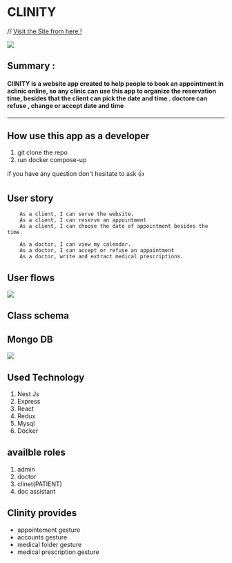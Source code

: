 CLINITY 
===


// [Visit the Site from here !](https://clinic-online.herokuapp.com/)
 
![](https://i.imgur.com/qiAjVwz.png)

## Summary :
#### ClINITY is a website app created to help people to book an appointment in aclinic online, so any clinic can use this app to organize the reservation time, besides that the client can pick the date and time . doctore can refuse , change or accept date and time
---

## How use this app as a developer

1. git clone the repo
2. run docker compose-up

if you have any question don't hesitate to ask :+1: 

User story
---

```gherkin=
    As a client, I can serve the website.
    As a client, I can reserve an appointment 
    As a client, I can choose the date of appointment besides the time.
```
```gherkin=
    As a doctor, I can view my calendar.
    As a doctor, I can accept or refuse an appointment 
    As a doctor, write and extract medical prescriptions.
```




User flows
---
![](https://i.imgur.com/yFSHLTV.png)


Class schema
---
## Mongo DB
![](https://imgur.com/a/s4mkuSQ)


Used Technology
---
1. Nest Js
2. Express
3. React
4. Redux
5. Mysql
6. Docker

availble roles
---
1. admin
2. doctor
3. clinet(PATIENT)
4. doc assistant

Clinity provides
---
- appointement gesture
- accounts gesture
- medical folder gesture
- medical prescription gesture

